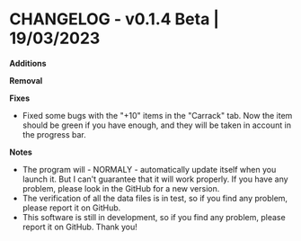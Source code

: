# CHANGELOG - v0.1.4 Beta | 19/03/2023

**Additions**


**Removal**

**Fixes**
- Fixed some bugs with the "+10" items in the "Carrack" tab. Now the item should be green if you have enough, and they will be taken in account in the progress bar.


**Notes**
- The program will - NORMALY - automatically update itself when you launch it. But I can't guarantee that it will work properly. If you have any problem, please look in the GitHub for a new version.
- The verification of all the data files is in test, so if you find any problem, please report it on GitHub.
- This software is still in development, so if you find any problem, please report it on GitHub. Thank you!
